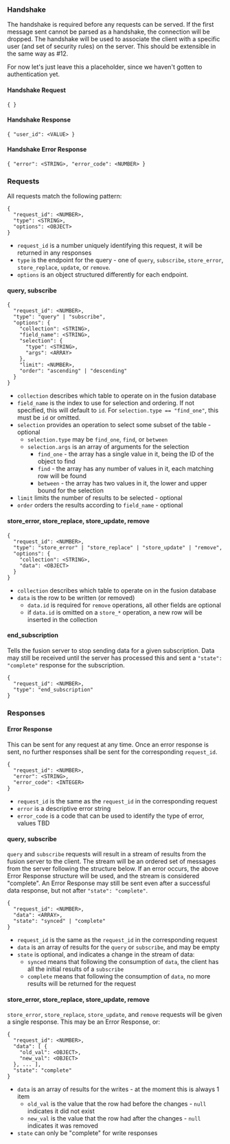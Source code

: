 ### Handshake
The handshake is required before any requests can be served.  If the first message sent cannot be parsed as a handshake, the connection will be dropped.  The handshake will be used to associate the client with a specific user (and set of security rules) on the server.  This should be extensible in the same way as #12.

For now let's just leave this a placeholder, since we haven't gotten to authentication yet.

#### Handshake Request
```
{ }
```

#### Handshake Response
```
{ "user_id": <VALUE> }
```

#### Handshake Error Response
```
{ "error": <STRING>, "error_code": <NUMBER> }
```

### Requests

All requests match the following pattern:
```
{
  "request_id": <NUMBER>,
  "type": <STRING>,
  "options": <OBJECT>
}
```
* `request_id` is a number uniquely identifying this request, it will be returned in any responses
* `type` is the endpoint for the query - one of `query`, `subscribe`, `store_error`, `store_replace`, `update`, or `remove`.
* `options` is an object structured differently for each endpoint.


#### query, subscribe

```
{
  "request_id": <NUMBER>,
  "type": "query" | "subscribe",
  "options": {
    "collection": <STRING>,
    "field_name": <STRING>,
    "selection": {
      "type": <STRING>,
      "args": <ARRAY>
    },
    "limit": <NUMBER>,
    "order": "ascending" | "descending"
  }
}
```
* `collection` describes which table to operate on in the fusion database
* `field_name` is the index to use for selection and ordering.  If not specified, this will default to `id`.  For `selection.type == "find_one"`, this must be `id` or omitted.
* `selection` provides an operation to select some subset of the table - optional
  * `selection.type` may be `find_one`, `find`, or `between`
  * `selection.args` is an array of arguments for the selection
    * `find_one` - the array has a single value in it, being the ID of the object to find
    * `find` - the array has any number of values in it, each matching row will be found
    * `between` - the array has two values in it, the lower and upper bound for the selection
* `limit` limits the number of results to be selected - optional
* `order` orders the results according to `field_name` - optional

#### store_error, store_replace, store_update, remove

```
{
  "request_id": <NUMBER>,
  "type": "store_error" | "store_replace" | "store_update" | "remove",
  "options": {
    "collection": <STRING>,
    "data": <OBJECT>
  }
}
```
* `collection` describes which table to operate on in the fusion database
* `data` is the row to be written (or removed)
  * `data.id` is required for `remove` operations, all other fields are optional
  * if `data.id` is omitted on a `store_*` operation, a new row will be inserted in the collection

#### end_subscription
Tells the fusion server to stop sending data for a given subscription.  Data may still be received until the server has processed this and sent a `"state": "complete"` response for the subscription.
```
{
  "request_id": <NUMBER>,
  "type": "end_subscription"
}
```

### Responses

#### Error Response
This can be sent for any request at any time.  Once an error response is sent, no further responses shall be sent for the corresponding `request_id`.
```
{
  "request_id": <NUMBER>,
  "error": <STRING>,
  "error_code": <INTEGER>
}
```
* `request_id` is the same as the `request_id` in the corresponding request
* `error` is a descriptive error string
* `error_code` is a code that can be used to identify the type of error, values TBD

#### query, subscribe
`query` and `subscribe` requests will result in a stream of results from the fusion server to the client.  The stream will be an ordered set of messages from the server following the structure below.  If an error occurs, the above Error Response structure will be used, and the stream is considered "complete".  An Error Response may still be sent even after a successful data response, but not after `"state": "complete"`.
```
{
  "request_id": <NUMBER>,
  "data": <ARRAY>,
  "state": "synced" | "complete"
}
```
* `request_id` is the same as the `request_id` in the corresponding request
* `data` is an array of results for the `query` or `subscribe`, and may be empty
* `state` is optional, and indicates a change in the stream of data:
  * `synced` means that following the consumption of `data`, the client has all the initial results of a `subscribe`
  * `complete` means that following the consumption of `data`, no more results will be returned for the request

#### store_error, store_replace, store_update, remove
`store_error`, `store_replace`, `store_update`, and `remove` requests will be given a single response.  This may be an Error Response, or:
```
{
  "request_id": <NUMBER>,
  "data": [ {
    "old_val": <OBJECT>,
    "new_val": <OBJECT>
  }, ... ],
  "state": "complete"
}
```
* `data` is an array of results for the writes - at the moment this is always 1 item
  * `old_val` is the value that the row had before the changes - `null` indicates it did not exist
  * `new_val` is the value that the row had after the changes - `null` indicates it was removed
* `state` can only be "complete" for write responses
